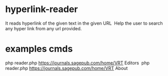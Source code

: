 # hyperlink-reader
It reads hyperlink of the given text in the given URL&nbsp;
Help the user to search any hyper link from any url provided.


# examples cmds
php reader.php https://journals.sagepub.com/home/VRT Editors&nbsp;
php reader.php https://journals.sagepub.com/home/VRT About
